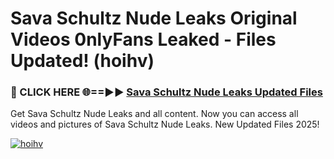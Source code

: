 # Sava Schultz Nude Leaks Original Videos 0nlyFans Leaked - Files Updated! (hoihv)

<h3>🔴 CLICK HERE 🌐==►► <a href="https://tinyurl.com/52m3yx9h" rel="nofollow">Sava Schultz Nude Leaks Updated Files</a></h3>

Get Sava Schultz Nude Leaks and all content. Now you can access all videos and pictures of Sava Schultz Nude Leaks. New Updated Files 2025!

[![hoihv](https://i.imgur.com/TnHtlc8.gif)](https://tinyurl.com/52m3yx9h)
